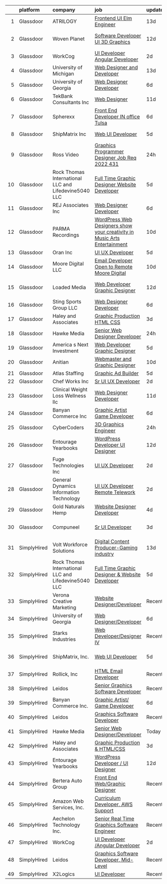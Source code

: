

|    | platform    | company                                              | job                                                                                                                                                                                                                                                                                                                                                                                                                                                                                                                                                                                                                                                                                                                                                                                                                                                                                                                                                                                                                                                                                                                                                                                                                                                                                                                                                                         | update_time   | location                       |
|---:|:------------|:-----------------------------------------------------|:----------------------------------------------------------------------------------------------------------------------------------------------------------------------------------------------------------------------------------------------------------------------------------------------------------------------------------------------------------------------------------------------------------------------------------------------------------------------------------------------------------------------------------------------------------------------------------------------------------------------------------------------------------------------------------------------------------------------------------------------------------------------------------------------------------------------------------------------------------------------------------------------------------------------------------------------------------------------------------------------------------------------------------------------------------------------------------------------------------------------------------------------------------------------------------------------------------------------------------------------------------------------------------------------------------------------------------------------------------------------------|:--------------|:-------------------------------|
|  1 | Glassdoor   | ATRILOGY                                             | [Frontend   UI Elm Engineer](https://www.glassdoor.com/partner/jobListing.htm?pos=108&ao=1110586&s=58&guid=00000181c8028470944b9b8c98fd8798&src=GD_JOB_AD&t=SR&vt=w&ea=1&cs=1_95df6b27&cb=1656918017422&jobListingId=1007951974151&cpc=155EB9D5185558AF&jrtk=3-0-1g7405152jm7a801-1g740515eia0r800-68a92fa90fcbb848--6NYlbfkN0Coaqwr41TC2LgejnR7Utnytr6GYvK_E0y3WIq7ZdLRae9o-QpJIESlqP3qGLJFeU5dqe6N4gMCbDR-n3pXvhT98Mgxod8UQAAqLWEQreMdixZW2B1RD6nfE-sLKercspbsywCsncoq0A22johr5wHrPfrvYirmkD7Z-IhZUBpg9n0XvkQQuqYKp6cIBLnCcSxokClJzud_nMHGRNidNEKcwVZ2UX_-9dsvgQ1jzAJTcU0jGNYT36SJqhBfnZulDdr3FV8Z3ZN7-GAjSCtDaKGq5uc3MwMfuxp971AoTZTLFyFHvOzDotxGE2if5xOctRCJ831vu8ZO1aV8uF0QY_C2lMqE6AGOKZNSP2hBvyoIi4y3vHSwxu7D_XGEDTq503L8tlm2muKO-yGjVN0GmFN4SshocxmZoxJzLkz7XTEaqh_lQfIqPramkbBgJmDOR4cPL7phOcpdKxlaRvBLvqioECRHfEcnsM3Zx3OKjlCxdBjFLr6PmyLs94Rq42HqMDNrVJ0hikuF6A%3D%3D)                                                                                                                                                                                                                                                                                                                                                                                                                                                                                           | 13d           | Remote                         |
|  2 | Glassdoor   | Woven Planet                                         | [Software Developer  UI 3D Graphics ](https://www.glassdoor.com/partner/jobListing.htm?pos=103&ao=1110586&s=58&guid=00000181c8028470944b9b8c98fd8798&src=GD_JOB_AD&t=SR&vt=w&ea=1&cs=1_e5daa891&cb=1656918017421&jobListingId=1007955687010&cpc=3E225290CE1C2C09&jrtk=3-0-1g7405152jm7a801-1g740515eia0r800-da7d4409d741f80d--6NYlbfkN0DSgjPPcnEdvoK3uuxfISLALE6pB1FR7YSHOr_tSg5_QCn410VK5Ds4sai37YL-FnEhUvG6znOTbphGwngXcmoHQ9ABJRffHNWhLUdiDxUSHVTiGv3ojd4-sF3sJNM4xsyd01VO5GnQJyVvfpULynuHBxYqfojnCTSmBGCbjWQ81L1iddkWxQrTriqkLdUnJNVxW5z6bTGgCtLMI_EzWpLmJ2xgYDz3uGIxmuEvM9h0HGPwRoyXL3Wh4pehCR0JLen3Kkoi9sIbEWnoTgDnlcjhckHLLEhotGLf7JIxo4DX1GrmieqAV7C2HKxjKgzAZhe7qCwYWi-7SAi3ZF-WT71MRIRyVzsEek0-kPt7lRznRHlFTHulpe_31XbRtAZQu0Ad1b4jx2bfG1Q1dhY1UUUo7WLEornSdYJDy6OW3ioB1JPzudRXEhrjJJVqTpYT3TQ5j9JUYalhYHH_7Q0reWoYZMbbKle_EFL8Vr17WW8DJIAg3SQXCXNuzomVaKCGGJrCnXRVoh_HfJaHb5goTroBpNYrIY6dOmkcY5T50ElUiO0i5Nu6FsRp9pfHLu5a-CT4lbH9H7gE5g%3D%3D)                                                                                                                                                                                                                                                                                                                                                                                                                  | 12d           | San Francisco, CA              |
|  3 | Glassdoor   | WorkCog                                              | [UI Developer  Angular Developer](https://www.glassdoor.com/partner/jobListing.htm?pos=114&ao=1136043&s=58&guid=00000181c8028470944b9b8c98fd8798&src=GD_JOB_AD&t=SR&vt=w&ea=1&cs=1_2402e3ed&cb=1656918017422&jobListingId=1007977643504&jrtk=3-0-1g7405152jm7a801-1g740515eia0r800-2ad74ce8e4763187-)                                                                                                                                                                                                                                                                                                                                                                                                                                                                                                                                                                                                                                                                                                                                                                                                                                                                                                                                                                                                                                                                       | 2d            | New York, NY                   |
|  4 | Glassdoor   | University of Michigan                               | [Web Designer and Developer](https://www.glassdoor.com/partner/jobListing.htm?pos=121&ao=1136043&s=58&guid=00000181c8028470944b9b8c98fd8798&src=GD_JOB_AD&t=SR&vt=w&cs=1_58559a04&cb=1656918017426&jobListingId=1007952245300&jrtk=3-0-1g7405152jm7a801-1g740515eia0r800-23e4521d13592e6a-)                                                                                                                                                                                                                                                                                                                                                                                                                                                                                                                                                                                                                                                                                                                                                                                                                                                                                                                                                                                                                                                                                 | 13d           | Ann Arbor, MI                  |
|  5 | Glassdoor   | University of Georgia                                | [Web Designer Developer](https://www.glassdoor.com/partner/jobListing.htm?pos=128&ao=1136043&s=58&guid=00000181c8028470944b9b8c98fd8798&src=GD_JOB_AD&t=SR&vt=w&ea=1&cs=1_c1299ef1&cb=1656918017427&jobListingId=1007966573271&jrtk=3-0-1g7405152jm7a801-1g740515eia0r800-e3c49035be86bb61-)                                                                                                                                                                                                                                                                                                                                                                                                                                                                                                                                                                                                                                                                                                                                                                                                                                                                                                                                                                                                                                                                                | 6d            | Athens, GA                     |
|  6 | Glassdoor   | TekBank Consultants Inc                              | [Web Designer](https://www.glassdoor.com/partner/jobListing.htm?pos=124&ao=1136043&s=58&guid=00000181c8028470944b9b8c98fd8798&src=GD_JOB_AD&t=SR&vt=w&ea=1&cs=1_e53c71ad&cb=1656918017426&jobListingId=1007956562460&jrtk=3-0-1g7405152jm7a801-1g740515eia0r800-b883e2a879e69e61-)                                                                                                                                                                                                                                                                                                                                                                                                                                                                                                                                                                                                                                                                                                                                                                                                                                                                                                                                                                                                                                                                                          | 11d           | Tallahassee, FL                |
|  7 | Glassdoor   | Spherexx                                             | [Front End Developer  IN office Tulsa ](https://www.glassdoor.com/partner/jobListing.htm?pos=106&ao=1110586&s=58&guid=00000181c8028470944b9b8c98fd8798&src=GD_JOB_AD&t=SR&vt=w&ea=1&cs=1_b444a9be&cb=1656918017421&jobListingId=1007967703895&cpc=9C4F014304452074&jrtk=3-0-1g7405152jm7a801-1g740515eia0r800-5d316a317d99e572--6NYlbfkN0Ar-b2sXLjCP4QY-szYbWhNBx72unLQTg-omuslU3R7RiSpzM09c9Orffht-Gj-hnH_uTkfT51HQvYcLvXpnkArRfp0bPsP2LI5SsPyTMU-g-jlq0rLNG2PNa85R8osYqJV8ne3JWbfOEqCHmeQXuVLEv3uyCJ9x5vuz5BzQb5vs-2StGOZXrMMAaqkqFlZrxJqlHy-veCVmW9Dm9KkSn4GVdYESHKMsNlzbE8BgIsjDosOAL4S8-WmUxKHg53d1--lq4KhlTq-6lajir_leHsyfXtdwKXCbnrsGU_WnxkvnZjjdkO57WrmcrvgUi0KHELJZdblZDlN_FmmqicpXZmvXiKyrAn4ScLuK-n3NfpbdPadGMvJVDvOSSHgY4AJ5Z1J3L5diVawcO221tZonekLxPS44GDhKlD2h6Yemu7Nai64pEP6f6Vzfv5Bbzo5bNRJxnOcpEXbP4G8gl8DdUmpm_27hQiMSYFQdKkuxDihR6FbPxkbUEnEAA836DiU2CR_YnAG-x43t_ME76rQEh0n0vcN8hun4KNcvUm5K1y0rX2ntsLZNSC0GD3NifQTEYMlQ8lLAuPCPAa5R3Wj4w2B21GUE85iW6zb-hjBAKQIkezM4_tIN2C5EOdPjDVFanc1Xpz83kfAOO3do0uOyi4qDhcKEb3qZwah2KIu2jxbTGtCkyW2YEcm_T3sZl9FlQKizUEPhPKGxRyQdJXPBaUvrIMf2TV_CqL-FEQM6YfmBFozAJ6iX26FdhI7ycuqCzNF8R-urTka7w%3D%3D)                                                                                                                                                                                                                | 6d            | Tulsa, OK                      |
|  8 | Glassdoor   | ShipMatrix  Inc                                      | [Web UI Developer](https://www.glassdoor.com/partner/jobListing.htm?pos=127&ao=1136043&s=58&guid=00000181c8028470944b9b8c98fd8798&src=GD_JOB_AD&t=SR&vt=w&ea=1&cs=1_d7dc0ffb&cb=1656918017426&jobListingId=1007968870254&jrtk=3-0-1g7405152jm7a801-1g740515eia0r800-924fb4dbaa3a8d03-)                                                                                                                                                                                                                                                                                                                                                                                                                                                                                                                                                                                                                                                                                                                                                                                                                                                                                                                                                                                                                                                                                      | 5d            | Cranberry Twp, PA              |
|  9 | Glassdoor   | Ross Video                                           | [Graphics Programmer   Designer  Job Req  2022 431 ](https://www.glassdoor.com/partner/jobListing.htm?pos=118&ao=1136043&s=58&guid=00000181c8028470944b9b8c98fd8798&src=GD_JOB_AD&t=SR&vt=w&ea=1&cs=1_5a2a315f&cb=1656918017425&jobListingId=1007981036661&jrtk=3-0-1g7405152jm7a801-1g740515eia0r800-79d5b95c2834f072-)                                                                                                                                                                                                                                                                                                                                                                                                                                                                                                                                                                                                                                                                                                                                                                                                                                                                                                                                                                                                                                                    | 24h           | Remote                         |
| 10 | Glassdoor   | Rock Thomas International LLC and Lifedevine5040 LLC | [Full Time Graphic Designer   Website Developer](https://www.glassdoor.com/partner/jobListing.htm?pos=110&ao=1136043&s=58&guid=00000181c8028470944b9b8c98fd8798&src=GD_JOB_AD&t=SR&vt=w&ea=1&cs=1_5a564158&cb=1656918017421&jobListingId=1007969293875&jrtk=3-0-1g7405152jm7a801-1g740515eia0r800-fd15af229bac0b59-)                                                                                                                                                                                                                                                                                                                                                                                                                                                                                                                                                                                                                                                                                                                                                                                                                                                                                                                                                                                                                                                        | 5d            | Phoenix, AZ                    |
| 11 | Glassdoor   | REJ   Associates  Inc                                | [Web Designer Developer](https://www.glassdoor.com/partner/jobListing.htm?pos=105&ao=1110586&s=58&guid=00000181c8028470944b9b8c98fd8798&src=GD_JOB_AD&t=SR&vt=w&ea=1&cs=1_3ebd2d73&cb=1656918017421&jobListingId=1007966601344&cpc=9952A63AB06E78AD&jrtk=3-0-1g7405152jm7a801-1g740515eia0r800-f21f92c11f9636e7--6NYlbfkN0AF_bfm7gzr-f4HtFIOaurJ6VoJjpjfwwjpbPTStdJTja__rm5RFnvmIqP4IgP5Pe9LPH0Wvd-eNmh-svet7uxInj_bsQckp_AgRbUVHkU9u_v3es87Or_Ts7e6a_xbBrm9_L7GMw2LRBWHymCT5m1nvlXN4krY8lr_MJ5t1ZbAHoB0YuYPu8GwaDTuHa_XEp3pNHyoS3PeaznclV-yxT_hrtyFryexCA9AtxOqeVvbxVmGlq4wa1FraWo8gIZMPRpbvZi92CLc5XJ3ZUEmpGqiw34kEquT0rwApUjUohzWLs3jFTofsD3qrrxCE77BNv8GP7iWwoXfa26ou68trDT1iw8c5z8eE0BvTBTKNsx5pfyWTMJs8VlpVnJYQPK8CRQfuNS7l3etl-BeUHbP3TBDUoVelYqjyCsR5trXRrK7lUHHQCRa89M_P5OIDwHr655PjY-AH92vPzGvn3msLQVGqnPq2amQifaIrjpmwcVF2uAS61bdPf4PkTfGESgHapQ%3D)                                                                                                                                                                                                                                                                                                                                                                                                                                                                                                             | 6d            | Maryland                       |
| 12 | Glassdoor   | PARMA Recordings                                     | [WordPress Web Designers  show your creativity in Music Arts Entertainment](https://www.glassdoor.com/partner/jobListing.htm?pos=107&ao=1110586&s=58&guid=00000181c8028470944b9b8c98fd8798&src=GD_JOB_AD&t=SR&vt=w&ea=1&cs=1_db3cd822&cb=1656918017421&jobListingId=1007960095074&cpc=6FC5BA77C9A4CD78&jrtk=3-0-1g7405152jm7a801-1g740515eia0r800-a51dcf66eccc53eb--6NYlbfkN0BMd6i3W3qmAtDke4ZitYLMBEMpVvOQU_aO9JUqgRRkgwDvgaVV8jWDDkXv0s9VdhdFtp8vgpc7Xd14geBqCVRfeb-Zk2gFUWrnzfN3CO7_Kshg7e9lFPeLlS31PbWmaUmDuWqBwBaZIqP5E8OfSbZVpgw5zRAc4LpRHBRqxyh3tAhzUrHfLFIfhkH6S2Qey-aNNU4jXRIo-tzjJfjGCnRdsZV0l7af4I-jkW7BEJimf-kP8L8i_aT2D7uwyETLjmWlXlp_-hedsXeYAikrO44xr1EsIrrXJpokx1lgBpyz4m1iFWSoO5wH9OT9Tp7MCnNQJVo-qGqfE8N7xPuqVdu8UOWcBwA5_2qSqC4SJXimjQvOpU52TsDt-XPmpRBpMqmcneJdSVzC3xJ6SnycUsNTni0QIHYPzalckzBmSB0au3wOLO5SVWi28qhMWIqIpQhnXcIV5f_lR1e0DZ4LUDNWxWzj5AmqhTHi6I8sw5namrxMSfYO5eVRBoh3HBy_TPHbuw8Oh5bMmmDMPpNRlSTpOYRae_09tAmq05CWap9UCYdnbO21G0-n)                                                                                                                                                                                                                                                                                                                                                                                                        | 10d           | Remote                         |
| 13 | Glassdoor   | Oran Inc                                             | [UI UX Developer](https://www.glassdoor.com/partner/jobListing.htm?pos=119&ao=1136043&s=58&guid=00000181c8028470944b9b8c98fd8798&src=GD_JOB_AD&t=SR&vt=w&ea=1&cs=1_5485933f&cb=1656918017422&jobListingId=1007968707326&jrtk=3-0-1g7405152jm7a801-1g740515eia0r800-eb787d74f9429648-)                                                                                                                                                                                                                                                                                                                                                                                                                                                                                                                                                                                                                                                                                                                                                                                                                                                                                                                                                                                                                                                                                       | 5d            | Remote                         |
| 14 | Glassdoor   | Moore Digital LLC                                    | [Email Developer  Open to Remote    Moore Digital](https://www.glassdoor.com/partner/jobListing.htm?pos=126&ao=1136043&s=58&guid=00000181c8028470944b9b8c98fd8798&src=GD_JOB_AD&t=SR&vt=w&cs=1_8eb307d2&cb=1656918017426&jobListingId=1007958671475&jrtk=3-0-1g7405152jm7a801-1g740515eia0r800-fd53c0a317222ee2-)                                                                                                                                                                                                                                                                                                                                                                                                                                                                                                                                                                                                                                                                                                                                                                                                                                                                                                                                                                                                                                                           | 10d           | Lanham, MD                     |
| 15 | Glassdoor   | Loaded Media                                         | [Web Developer   Graphic Designer](https://www.glassdoor.com/partner/jobListing.htm?pos=112&ao=1136043&s=58&guid=00000181c8028470944b9b8c98fd8798&src=GD_JOB_AD&t=SR&vt=w&ea=1&cs=1_48068f36&cb=1656918017422&jobListingId=1007954506967&jrtk=3-0-1g7405152jm7a801-1g740515eia0r800-d01cec0dabb94fcc-)                                                                                                                                                                                                                                                                                                                                                                                                                                                                                                                                                                                                                                                                                                                                                                                                                                                                                                                                                                                                                                                                      | 12d           | West Hollywood, CA             |
| 16 | Glassdoor   | Sting Sports Group  LLC                              | [Web Designer Developer](https://www.glassdoor.com/partner/jobListing.htm?pos=116&ao=1136043&s=58&guid=00000181c8028470944b9b8c98fd8798&src=GD_JOB_AD&t=SR&vt=w&ea=1&cs=1_567df1d0&cb=1656918017422&jobListingId=1007965945473&jrtk=3-0-1g7405152jm7a801-1g740515eia0r800-7aa6ed2c7a1666f9-)                                                                                                                                                                                                                                                                                                                                                                                                                                                                                                                                                                                                                                                                                                                                                                                                                                                                                                                                                                                                                                                                                | 6d            | Addison, TX                    |
| 17 | Glassdoor   | Haley and Associates                                 | [Graphic Production   HTML CSS](https://www.glassdoor.com/partner/jobListing.htm?pos=104&ao=1110586&s=58&guid=00000181c8028470944b9b8c98fd8798&src=GD_JOB_AD&t=SR&vt=w&ea=1&cs=1_4100f6ee&cb=1656918017421&jobListingId=1007973815740&cpc=C4A69CCDBB3B9599&jrtk=3-0-1g7405152jm7a801-1g740515eia0r800-d7d8b1653f6f8c0d--6NYlbfkN0CEF3ci81HO7wDRIHOCq2uAoNGDTog5IUCVxP_j2lKr3R5TtpBJxMblmu-YrgnBPHOaZk879X9jG2qMjB24ixLxMEQKIfndZp18r6M9YlFZVkKnNF5fjukHKLrK4eMzh-P_T7_rEK3fb8hfhr20xs9qeaR22LNq5KZKk6wR54Cuo0ZDoLK3VR0q2CTd4OxDdd_4_rcl3RZeiF0__O9epta5kIZCZDI6hZR4mDXqcCR-eGwe3sIBMke_RUxCENloI6ZodzZuK9BCDowEjZKyEgw3rrPVlxzVI7Y7MNQI_U4nl16fXjWoZlCXw9Kp7qj4rsG9o5xRnEoTRTjgnjeWY3hCOw9qE5dCeHuVYeO_Q5-69cKNKFpYcNsDk5Xh5V-PYU6Rvfx5FxT-0dOvqUUWGogkb3Ey4Iq14rAhjp23ZxdUFq-lChf8YCDPUJbDV_YQ5Kjf30AFD06J8j6rWX3e7ec9yguOawvtdoQSuNR8KWSCtNg02DvhXcdr)                                                                                                                                                                                                                                                                                                                                                                                                                                                                                                                    | 3d            | California                     |
| 18 | Glassdoor   | Hawke Media                                          | [Senior Web Designer Developer](https://www.glassdoor.com/partner/jobListing.htm?pos=111&ao=1136043&s=58&guid=00000181c8028470944b9b8c98fd8798&src=GD_JOB_AD&t=SR&vt=w&ea=1&cs=1_36d2e7c0&cb=1656918017422&jobListingId=1007980985801&jrtk=3-0-1g7405152jm7a801-1g740515eia0r800-387fae92bfc514b9-)                                                                                                                                                                                                                                                                                                                                                                                                                                                                                                                                                                                                                                                                                                                                                                                                                                                                                                                                                                                                                                                                         | 24h           | Remote                         |
| 19 | Glassdoor   | America s Next Investment                            | [Web Developer Graphic Designer](https://www.glassdoor.com/partner/jobListing.htm?pos=120&ao=1136043&s=58&guid=00000181c8028470944b9b8c98fd8798&src=GD_JOB_AD&t=SR&vt=w&ea=1&cs=1_5470a595&cb=1656918017425&jobListingId=1007969052362&jrtk=3-0-1g7405152jm7a801-1g740515eia0r800-15293c02f9839a60-)                                                                                                                                                                                                                                                                                                                                                                                                                                                                                                                                                                                                                                                                                                                                                                                                                                                                                                                                                                                                                                                                        | 5d            | Woodland Hills, CA             |
| 20 | Glassdoor   | Anitian                                              | [Webmaster and Graphic Designer](https://www.glassdoor.com/partner/jobListing.htm?pos=123&ao=1136043&s=58&guid=00000181c8028470944b9b8c98fd8798&src=GD_JOB_AD&t=SR&vt=w&cs=1_cff09fce&cb=1656918017426&jobListingId=1007960814071&jrtk=3-0-1g7405152jm7a801-1g740515eia0r800-29680cf3a4975830-)                                                                                                                                                                                                                                                                                                                                                                                                                                                                                                                                                                                                                                                                                                                                                                                                                                                                                                                                                                                                                                                                             | 10d           | Beaverton, OR                  |
| 21 | Glassdoor   | Atlas Staffing                                       | [Graphic Ad Builder](https://www.glassdoor.com/partner/jobListing.htm?pos=102&ao=1110586&s=58&guid=00000181c8028470944b9b8c98fd8798&src=GD_JOB_AD&t=SR&vt=w&ea=1&cs=1_bb7e9a62&cb=1656918017421&jobListingId=1007968513295&cpc=1959DAF898583D65&jrtk=3-0-1g7405152jm7a801-1g740515eia0r800-11c974c721e5e490--6NYlbfkN0CeLFAsULLhH0_ina76aVyMvKfUXDe-XGjHzwH1tIT6X9vXuPQV95L5oS-GN_E2U7bhi7v0mGrx6e5kBbRv9y8XLNrVH-EJHZtoaYQ2HIqFwOquS0eNzrRT80vMKuKSaZKEd81UQGbMvU3xoif0VJ2ZM-H4LmmwjoRNlW7FInYPy7Bg5Z-B3WsiGHONi_2WdQ4d116tGBtsYNBzkHpsHLjhJrWCGG_HUuxbQuAGZegz06wd3h9QGiGIBhzeyzD-y1OCM-Zfn-Na2OEZkfJEWV8tEtTuIPSfZ6G5BXO9LofkGMZMhPXHhiYmcGzPyK5T11VZtgujMNTMn3Ifou0U4g2MbjiN0X2hUZDt3fiZRMYbgyikADuJaXNwQMyOLe8O5aoV1nW8QDBYbhIkUJVdxp38fsBf2QI8aV9uWCTqCkUp9IGSFBCBhOnN7-3px8CcnSMZVGqac9R29zxyQl-Q4chfH7lf1h2ogumhWowKSbcLAcD3-FjiQ2Bqi09DSjILz5DGog6vR6D7Fg%3D%3D)                                                                                                                                                                                                                                                                                                                                                                                                                                                                                                   | 5d            | Boise, ID                      |
| 22 | Glassdoor   | Chef Works Inc                                       | [Sr  UI   UX Developer](https://www.glassdoor.com/partner/jobListing.htm?pos=122&ao=1136043&s=58&guid=00000181c8028470944b9b8c98fd8798&src=GD_JOB_AD&t=SR&vt=w&ea=1&cs=1_c40a0bfc&cb=1656918017425&jobListingId=1007976800151&jrtk=3-0-1g7405152jm7a801-1g740515eia0r800-0d93fa7341f96d23-)                                                                                                                                                                                                                                                                                                                                                                                                                                                                                                                                                                                                                                                                                                                                                                                                                                                                                                                                                                                                                                                                                 | 2d            | Remote                         |
| 23 | Glassdoor   | Clinical Weight Loss   Wellness llc                  | [Web Designer Developer](https://www.glassdoor.com/partner/jobListing.htm?pos=130&ao=1136043&s=58&guid=00000181c8028470944b9b8c98fd8798&src=GD_JOB_AD&t=SR&vt=w&ea=1&cs=1_c43145c8&cb=1656918017427&jobListingId=1007957549337&jrtk=3-0-1g7405152jm7a801-1g740515eia0r800-490cc6746b26b0a1-)                                                                                                                                                                                                                                                                                                                                                                                                                                                                                                                                                                                                                                                                                                                                                                                                                                                                                                                                                                                                                                                                                | 11d           | Glastonbury, CT                |
| 24 | Glassdoor   | Banyan Commerce Inc                                  | [Graphic Artist  Game Developer](https://www.glassdoor.com/partner/jobListing.htm?pos=101&ao=1110586&s=58&guid=00000181c8028470944b9b8c98fd8798&src=GD_JOB_AD&t=SR&vt=w&ea=1&cs=1_5f850885&cb=1656918017420&jobListingId=1007966212509&cpc=5B877AD962FD223B&jrtk=3-0-1g7405152jm7a801-1g740515eia0r800-197112c6e9a1d03a--6NYlbfkN0AJ9YajiwAf1_6xm8q8dI6Igxc08os5d78_r09uaRSAcwDDgENtzZlxIlgk5fZjk8b79_cvS0WPZXWA0PDif8QNjHVJWJ1bgmPXMRZRJN5Fx6aA07oco2YrbnfK_Y3t74HhDjPSMiooXeCJjtqQHEKI3sRU6U3ANILjFi8teRAqs0OBy6B1j9HqNJYR5DHVCQ-aBFbXsjcxRBV7rlv_rQ0rMyNCQT3nk9bbAB_IsUlNwf5zjoaO_9tdrEaBW_N5TyRk8Ko-_o6leKEdfuOMEj0WowsUR2EXF433CCI2VYxf1ZCxc6rYJbREfAi38ABza0qFBk6EOul72agz3szwtFDeHMOHxQlgU_RERUAVEz02uwvytHA8bO6kzOX9p4I-ROxhgfAmECEeIr2DtvJ1_uuDRxJuZ-5j16ZqkF28pcttYB5075nlhvQ2_VYXMddeU3TOh-CWTvNLnfMO07XMM-1iY-l_Sz_wYplXUL5L3u6TXQIeQSpdO8Hom37pXFwLGNDJ_OO9wXeSzg%3D%3D)                                                                                                                                                                                                                                                                                                                                                                                                                                                                                       | 6d            | Pompano Beach, FL              |
| 25 | Glassdoor   | CyberCoders                                          | [3D Graphics Engineer](https://www.glassdoor.com/partner/jobListing.htm?pos=109&ao=1110586&s=58&guid=00000181c8028470944b9b8c98fd8798&src=GD_JOB_AD&t=SR&vt=w&ea=1&cs=1_bf520d3c&cb=1656918017422&jobListingId=1007979947791&cpc=F41FEAB56D215062&jrtk=3-0-1g7405152jm7a801-1g740515eia0r800-e5bbd8f5ecac835e--6NYlbfkN0CpFJQzrgRR8WqXWK1qKKEqALWJw739KlKqr2H-MSI4eoBlI4EFrmor2FYZMP3muM3crcIxY9HAJzc6szcLT7ISUl_hnJF9yTOlM-vLv3EaYi_2NP5n3o_U0Lc3H8g-Roi3fGQHOWmfBtBCkPtlHFUM_0i8nqU8mPTgVHC1Kit_TiQNCfw2-5_ZBII8XJWbEATZ6C0Wlw8B4CZus3a4xQN3zUmYq4BjNV3VVtHyUfxiszTfKO9XreBaJpEqRMVNqS7vg-qOy7gE65C6fsyeIRea7jeISf5VuYQTcVbV8rTvGWIHgYIK7BPKlXnRNV5oAMJ8V7S8GWLfvmlT-JihTewOpSSfSHclBkIgkSFHCGlZLR5Miv32olzgOrCVlN_UyfHZUYf7FcsCy153i33UhBWBXXvrte5W75UmMUbuj_m3nOJ8ms0B8OFxySY7rs6rwu3XzOHqNwJsC355oeZ_JQSucPrC-d-P-0S4TrdxWpJcXUEe58pYkfZNEnCeX9LiK4PXIzGutLVHtBdFi8QotlR232TzRZUPbCT037ysmYGK21lvcB_ovBBEAlPtTzSUusofzQqJL81fY-mng0BGac1L2-vZRTSOFr5jSB7AzMK6B2mjP_Fd3K0iyotKEZZu6Wf99SLtQyo7k3woA7gMcHNeqnKGSPNXvJIQev4LFIZnZ7OWSdlRioWtLjthHU-P63iLAfQgZutut0iQup1NIpfqEAU0-GKaL3Exo3o4joXRB0b3zvIArBYQWiwJlkeYRiw_C69clqkZy0VeVIyfGAn252Z3fu1II8IPsfuqvV8_HZZxfXLgHbOS3C1pypllT2u9giI__jutYVpDv-umOhrK8rFzU25FCD0Soo2n4diAKmvZxEZLubhQ4QuUTUUVNN37MBqWEGb2NDC5VCJkZpi8q-ZnCyg3PIguGXcjIH_8VllRocRdGJSl8Abn4RFOgvYYCrGcaeAwvWBhSuP2XbpXJc5jswDvgPfTsdwFuet4OQ%3D%3D) | 24h           | Redwood City, CA               |
| 26 | Glassdoor   | Entourage Yearbooks                                  | [WordPress Developer   UI Designer](https://www.glassdoor.com/partner/jobListing.htm?pos=115&ao=1136043&s=58&guid=00000181c8028470944b9b8c98fd8798&src=GD_JOB_AD&t=SR&vt=w&ea=1&cs=1_fd01e7db&cb=1656918017422&jobListingId=1007954498121&jrtk=3-0-1g7405152jm7a801-1g740515eia0r800-359ea536a07ca557-)                                                                                                                                                                                                                                                                                                                                                                                                                                                                                                                                                                                                                                                                                                                                                                                                                                                                                                                                                                                                                                                                     | 12d           | Princeton Junction, Mercer, NJ |
| 27 | Glassdoor   | Fuge Technologies Inc                                | [UI UX Developer](https://www.glassdoor.com/partner/jobListing.htm?pos=117&ao=1136043&s=58&guid=00000181c8028470944b9b8c98fd8798&src=GD_JOB_AD&t=SR&vt=w&ea=1&cs=1_eea1ee4b&cb=1656918017422&jobListingId=1007977642679&jrtk=3-0-1g7405152jm7a801-1g740515eia0r800-49eb5da0f6f6440e-)                                                                                                                                                                                                                                                                                                                                                                                                                                                                                                                                                                                                                                                                                                                                                                                                                                                                                                                                                                                                                                                                                       | 2d            | Remote                         |
| 28 | Glassdoor   | General Dynamics Information Technology              | [UI UX Developer  Remote Telework ](https://www.glassdoor.com/partner/jobListing.htm?pos=125&ao=1136043&s=58&guid=00000181c8028470944b9b8c98fd8798&src=GD_JOB_AD&t=SR&vt=w&cs=1_7ed8f84d&cb=1656918017426&jobListingId=1007977576313&jrtk=3-0-1g7405152jm7a801-1g740515eia0r800-240140b95516fc43-)                                                                                                                                                                                                                                                                                                                                                                                                                                                                                                                                                                                                                                                                                                                                                                                                                                                                                                                                                                                                                                                                          | 2d            | Remote                         |
| 29 | Glassdoor   | Gold Naturals Hemp                                   | [Website Designer Developer](https://www.glassdoor.com/partner/jobListing.htm?pos=113&ao=1136043&s=58&guid=00000181c8028470944b9b8c98fd8798&src=GD_JOB_AD&t=SR&vt=w&ea=1&cs=1_ebe775e1&cb=1656918017422&jobListingId=1007970947546&jrtk=3-0-1g7405152jm7a801-1g740515eia0r800-d1b3ad55563907bc-)                                                                                                                                                                                                                                                                                                                                                                                                                                                                                                                                                                                                                                                                                                                                                                                                                                                                                                                                                                                                                                                                            | 4d            | Provo, UT                      |
| 30 | Glassdoor   | Compuneel                                            | [Sr  UI Developer](https://www.glassdoor.com/partner/jobListing.htm?pos=129&ao=1136043&s=58&guid=00000181c8028470944b9b8c98fd8798&src=GD_JOB_AD&t=SR&vt=w&ea=1&cs=1_959e65d3&cb=1656918017427&jobListingId=1007973584012&jrtk=3-0-1g7405152jm7a801-1g740515eia0r800-ccfa657cb04a900f-)                                                                                                                                                                                                                                                                                                                                                                                                                                                                                                                                                                                                                                                                                                                                                                                                                                                                                                                                                                                                                                                                                      | 3d            | San Francisco, CA              |
| 31 | SimplyHired | Volt Workforce Solutions                             | [Digital Content Producer-Gaming industry](https://www.simplyhired.com/job/wTN8JosTH8yx78GLyaZ69DNsQJoeHBLKFAKThgCvSMrqu8_tVyPIVg?q=graphic+developer)                                                                                                                                                                                                                                                                                                                                                                                                                                                                                                                                                                                                                                                                                                                                                                                                                                                                                                                                                                                                                                                                                                                                                                                                                      | 13d           | Foothill Ranch, CA             |
| 32 | SimplyHired | Rock Thomas International LLC and Lifedevine5040 LLC | [Full Time Graphic Designer & Website Developer](https://www.simplyhired.com/job/Vb3fDQ7-qsZn7_2XacWsaomusZQ-m7PW2-kDmu9m99nclW5rEX1XWA?q=graphic+developer)                                                                                                                                                                                                                                                                                                                                                                                                                                                                                                                                                                                                                                                                                                                                                                                                                                                                                                                                                                                                                                                                                                                                                                                                                | 5d            | Phoenix, AZ                    |
| 33 | SimplyHired | Verona Creative Marketing                            | [Website Designer/Developer](https://www.simplyhired.com/job/zGU-D9TAscuXEQAdHCO5JuNoH66zCkBxRTpA0r180maOVTL1unLORQ?q=graphic+developer)                                                                                                                                                                                                                                                                                                                                                                                                                                                                                                                                                                                                                                                                                                                                                                                                                                                                                                                                                                                                                                                                                                                                                                                                                                    | Recently      | Remote                         |
| 34 | SimplyHired | University of Georgia                                | [Web Designer/Developer](https://www.simplyhired.com/job/36ArYhowxxGwiI-yjzYxzD78vbDyzlrUrLCf7ZRNaXvQI_JH9heZwQ?q=graphic+developer)                                                                                                                                                                                                                                                                                                                                                                                                                                                                                                                                                                                                                                                                                                                                                                                                                                                                                                                                                                                                                                                                                                                                                                                                                                        | 6d            | Athens, GA                     |
| 35 | SimplyHired | Starks Industries                                    | [Web Developer/Designer IV](https://www.simplyhired.com/job/vwhPNku0cKkUXbbuU06yZY-98ICaBtRjNSHScXCdJ9QyOwm4NCHsKQ?q=graphic+developer)                                                                                                                                                                                                                                                                                                                                                                                                                                                                                                                                                                                                                                                                                                                                                                                                                                                                                                                                                                                                                                                                                                                                                                                                                                     | Recently      | Essex, MD                      |
| 36 | SimplyHired | ShipMatrix, Inc.                                     | [Web UI Developer](https://www.simplyhired.com/job/CXkdB5xH2bBk2kTJmIXm2zFsm7CrMnNz7AY9-bzkdEq_MnyXVUneAA?q=graphic+developer)                                                                                                                                                                                                                                                                                                                                                                                                                                                                                                                                                                                                                                                                                                                                                                                                                                                                                                                                                                                                                                                                                                                                                                                                                                              | 5d            | Cranberry Township, PA         |
| 37 | SimplyHired | Rollick, Inc                                         | [HTML Email Developer](https://www.simplyhired.com/job/XOBvr-FPlcbrKDU6fwn7cySQFiXUBT59WK26gB6UhBDl1ROl_YjQ4g?q=graphic+developer)                                                                                                                                                                                                                                                                                                                                                                                                                                                                                                                                                                                                                                                                                                                                                                                                                                                                                                                                                                                                                                                                                                                                                                                                                                          | Recently      | Remote                         |
| 38 | SimplyHired | Leidos                                               | [Senior Graphics Software Developer](https://www.simplyhired.com/job/Oc9cJQnkwzj39LDmjmQguw2r0AtAMYkJ3cScoK4Hr7jNnQxhynJESA?q=graphic+developer)                                                                                                                                                                                                                                                                                                                                                                                                                                                                                                                                                                                                                                                                                                                                                                                                                                                                                                                                                                                                                                                                                                                                                                                                                            | Recently      | Bethesda, MD                   |
| 39 | SimplyHired | Banyan Commerce Inc.                                 | [Graphic Artist/ Game Developer](https://www.simplyhired.com/job/VwjyPnwKl6eTP3NKXkqNf1K3VwLfAnQn-BHuTEdmR_MxUbpQm1wp4A?q=graphic+developer)                                                                                                                                                                                                                                                                                                                                                                                                                                                                                                                                                                                                                                                                                                                                                                                                                                                                                                                                                                                                                                                                                                                                                                                                                                | 6d            | Pompano Beach, FL              |
| 40 | SimplyHired | Leidos                                               | [Graphics Software Developer](https://www.simplyhired.com/job/MZQekYU4J-Xwjj440WabJDUx76-UIhZYKKmrmxS2F0qtYJ1Auqoo2w?q=graphic+developer)                                                                                                                                                                                                                                                                                                                                                                                                                                                                                                                                                                                                                                                                                                                                                                                                                                                                                                                                                                                                                                                                                                                                                                                                                                   | Recently      | Bethesda, MD                   |
| 41 | SimplyHired | Hawke Media                                          | [Senior Web Designer/Developer](https://www.simplyhired.com/job/PAzpuwzSvlJZ7zy0bZ6UWdWNZ6tgotqrE_x0qzGZ7jFFSPzSjn7y1w?q=graphic+developer)                                                                                                                                                                                                                                                                                                                                                                                                                                                                                                                                                                                                                                                                                                                                                                                                                                                                                                                                                                                                                                                                                                                                                                                                                                 | Today         | Remote                         |
| 42 | SimplyHired | Haley and Associates                                 | [Graphic Production & HTML/CSS](https://www.simplyhired.com/job/fMHf5iNZ5T_epvd_-ZZ9LFJWJHBqweZeo8yaQJrL8xzXePpkcO_MVQ?q=graphic+developer)                                                                                                                                                                                                                                                                                                                                                                                                                                                                                                                                                                                                                                                                                                                                                                                                                                                                                                                                                                                                                                                                                                                                                                                                                                 | 3d            | California                     |
| 43 | SimplyHired | Entourage Yearbooks                                  | [WordPress Developer / UI Designer](https://www.simplyhired.com/job/CIGy-Ws_jywhCxZx7Q2c_ERXdqaAHRweqraLOI8DvZJLSmzl05Ce1Q?q=graphic+developer)                                                                                                                                                                                                                                                                                                                                                                                                                                                                                                                                                                                                                                                                                                                                                                                                                                                                                                                                                                                                                                                                                                                                                                                                                             | 12d           | Princeton Junction, NJ         |
| 44 | SimplyHired | Bertera Auto Group                                   | [Front End Web/Graphic Designer](https://www.simplyhired.com/job/UoHmf3PWPUcvpeJJyeUWMXOyfiqSiGnk_um5E1ECAcFdNGzGCiyBzA?q=graphic+developer)                                                                                                                                                                                                                                                                                                                                                                                                                                                                                                                                                                                                                                                                                                                                                                                                                                                                                                                                                                                                                                                                                                                                                                                                                                | Recently      | West Springfield, MA           |
| 45 | SimplyHired | Amazon Web Services, Inc.                            | [Curriculum Developer, AWS Support](https://www.simplyhired.com/job/HK8u_W1s0Qj0XDr9nNnkhPX9sMTG6alrgg3-o7yRflu5mLBMl-pugg?q=graphic+developer)                                                                                                                                                                                                                                                                                                                                                                                                                                                                                                                                                                                                                                                                                                                                                                                                                                                                                                                                                                                                                                                                                                                                                                                                                             | Recently      | Remote                         |
| 46 | SimplyHired | Aechelon Technology Inc.                             | [Senior Real Time Graphics Software Engineer](https://www.simplyhired.com/job/rcdIZu0u86YflWDJtkQswNVvTN3B-3L7qF5--HTYfTqZ6vl6sJ-lpA?q=graphic+developer)                                                                                                                                                                                                                                                                                                                                                                                                                                                                                                                                                                                                                                                                                                                                                                                                                                                                                                                                                                                                                                                                                                                                                                                                                   | Recently      | Overland Park, KS              |
| 47 | SimplyHired | WorkCog                                              | [UI Developer /Angular Developer](https://www.simplyhired.com/job/vj8z_wHinTeNu9dF8lPuIpavwoCBzg72Ku2FwijDTuzwaNMHw3DYHg?q=graphic+developer)                                                                                                                                                                                                                                                                                                                                                                                                                                                                                                                                                                                                                                                                                                                                                                                                                                                                                                                                                                                                                                                                                                                                                                                                                               | 2d            | New York, NY                   |
| 48 | SimplyHired | Leidos                                               | [Graphics Software Developer, Mid-Level](https://www.simplyhired.com/job/kcILFKfu3UCIpaAFRuU0xaQvFo7_pOkG5NUkrhCH8Gh7tdC2LmjLig?q=graphic+developer)                                                                                                                                                                                                                                                                                                                                                                                                                                                                                                                                                                                                                                                                                                                                                                                                                                                                                                                                                                                                                                                                                                                                                                                                                        | Recently      | Bethesda, MD                   |
| 49 | SimplyHired | X2Logics                                             | [UI Developer](https://www.simplyhired.com/job/K7e7k8DCr3xU0Za6gglqUSb8upBvvxxXPj9or0Do1zCdHLu7dosWWA?q=graphic+developer)                                                                                                                                                                                                                                                                                                                                                                                                                                                                                                                                                                                                                                                                                                                                                                                                                                                                                                                                                                                                                                                                                                                                                                                                                                                  | Recently      | Remote                         |